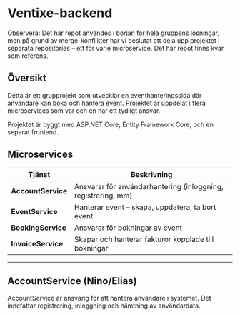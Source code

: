 # Ventixe-backend

Observera: Det här repot användes i början för hela gruppens lösningar, men på grund av merge-konflikter har vi beslutat att dela upp projektet i separata repositories – ett för varje microservice. Det här repot finns kvar som referens.

## Översikt
Detta är ett grupprojekt som utvecklar en eventhanteringssida där användare kan boka och hantera event. Projektet är uppdelat i flera microservices som var och en har ett tydligt ansvar.  

Projektet är byggt med ASP.NET Core, Entity Framework Core, och en separat frontend.

## Microservices

| Tjänst            | Beskrivning                                        |
|------------------|----------------------------------------------------|
| **AccountService** | Ansvarar för användarhantering (inloggning, registrering, mm) |
| **EventService**   | Hanterar event – skapa, uppdatera, ta bort event   |
| **BookingService** | Ansvarar för bokningar av event                    |
| **InvoiceService** | Skapar och hanterar fakturor kopplade till bokningar |

---

## AccountService (Nino/Elias)

AccountService är ansvarig för att hantera användare i systemet. Det innefattar registrering, inloggning och hämtning av användardata.  


